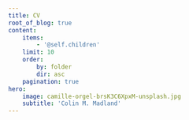 ```yaml
---
title: CV
root_of_blog: true
content:
    items:
        - '@self.children'
    limit: 10
    order:
        by: folder
        dir: asc
    pagination: true
hero:
    image: camille-orgel-brsK3C6XpxM-unsplash.jpg
    subtitle: 'Colin M. Madland'
---
```



